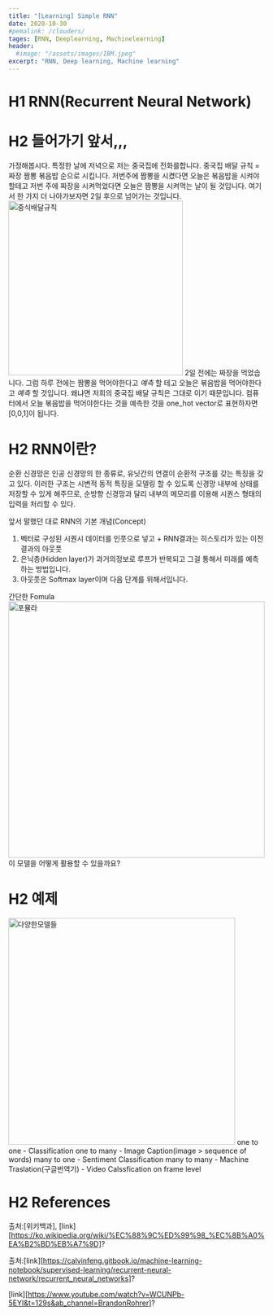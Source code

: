 ```yaml
---
title: "[Learning] Simple RNN"
date: 2020-10-30
#pemalink: /clouders/
tages: [RNN, Deeplearning, Machinelearning]
header:
  #image: "/assets/images/IBM.jpeg"
excerpt: "RNN, Deep learning, Machine learning"
---
```


# H1 RNN(Recurrent Neural Network)


# H2 들어가기 앞서,,,
가정해봅시다. 특정한 날에 저녁으로 저는 중국집에 전화를합니다.
중국집 배달 규칙 = 짜장 짬뽕 볶음밥 순으로 시킵니다. 
저번주에 짬뽕을 시켰다면 오늘은 볶음밥을 시켜야 할테고
저번 주에 짜장을 시켜먹었다면 오늘은 짬뽕을 시켜먹는 날이 될 것입니다.
여기서 한 가지 더 나아가보자면 2일 후으로 넘어가는 것입니다.
<img width="343" alt="중식배달규칙" src="https://user-images.githubusercontent.com/70086728/97666865-e224b980-1ac1-11eb-80e0-eda29612f78b.PNG">
2일 전에는 짜장을 먹었습니다. 그럼 하루 전에는 짬뽕을 먹어야한다고 _예측_ 할 테고 오늘은 볶음밥을 먹어야한다고 _예측_ 할 것입니다. 왜냐면 저희의 중국집 배달 규칙은 그대로 이기 때문입니다. 
컴퓨터에서 오늘 볶음밥을 먹어야한다는 것을 예측한 것을 one_hot vector로 표현하자면 [0,0,1]이 됩니다. 

# H2 RNN이란?
순환 신경망은 인공 신경망의 한 종류로, 유닛간의 연결이 순환적 구조를 갖는 특징을 갖고 있다. 이러한 구조는 시변적 동적 특징을 모델링 할 수 있도록 신경망 내부에 상태를 저장할 수 있게 해주므로, 순방향 신경망과 달리 내부의 메모리를 이용해 시퀀스 형태의 입력을 처리할 수 있다.


앞서 말했던 대로 RNN의 기본 개념(Concept)
1. 벡터로 구성된 시퀀시 데이터를 인풋으로 넣고 + RNN결과는 히스토리가 있는 이전 결과의 아웃풋
2. 은닉층(Hidden layer)가 과거의정보로 루프가 반복되고 그걸 통해서 미래를 예측하는 방법입니다.
3. 아웃풋은 Softmax layer이며 다음 단계를 위해서입니다. 

간단한 Fomula
<img width="504" alt="포뮬라" src="https://user-images.githubusercontent.com/70086728/97666899-f799e380-1ac1-11eb-82e9-89ed9a0aec53.PNG">
이 모델을 어떻게 활용할 수 있을까요?

# H2 예제

<img width="446" alt="다양한모델들" src="https://user-images.githubusercontent.com/70086728/97666924-07192c80-1ac2-11eb-989a-5802b8b998ff.PNG">
one to one - Classification
one to many - Image Caption(image > sequence of words)
many to one - Sentiment Classification
many to many - Machine Traslation(구글번역기)
             - Video Calssfication on frame level


# H2 References

출처:[위키백과], [link][https://ko.wikipedia.org/wiki/%EC%88%9C%ED%99%98_%EC%8B%A0%EA%B2%BD%EB%A7%9D]? 

출처:[link][https://calvinfeng.gitbook.io/machine-learning-notebook/supervised-learning/recurrent-neural-network/recurrent_neural_networks]?

[link][https://www.youtube.com/watch?v=WCUNPb-5EYI&t=129s&ab_channel=BrandonRohrer]?